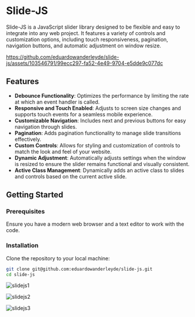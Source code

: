 # Slide-JS

Slide-JS is a JavaScript slider library designed to be flexible and easy to integrate into any web project. It features a variety of controls and customization options, including touch responsiveness, pagination, navigation buttons, and automatic adjustment on window resize.


https://github.com/eduardowanderleyde/slide-js/assets/103546791/99ecc297-fa52-4e49-9704-e5dde9c077dc


## Features

- **Debounce Functionality**: Optimizes the performance by limiting the rate at which an event handler is called.
- **Responsive and Touch Enabled**: Adjusts to screen size changes and supports touch events for a seamless mobile experience.
- **Customizable Navigation**: Includes next and previous buttons for easy navigation through slides.
- **Pagination**: Adds pagination functionality to manage slide transitions effectively.
-  **Custom Controls**: Allows for styling and customization of controls to match the look and feel of your website.
- **Dynamic Adjustment**: Automatically adjusts settings when the window is resized to ensure the slider remains functional and visually consistent.
- **Active Class Management**: Dynamically adds an active class to slides and controls based on the current active slide.

## Getting Started

### Prerequisites

Ensure you have a modern web browser and a text editor to work with the code.

### Installation

Clone the repository to your local machine:

```bash
git clone git@github.com:eduardowanderleyde/slide-js.git
cd slide-js
```

![slidejs1](https://github.com/eduardowanderleyde/slide-js/assets/103546791/a5dc22a6-f3bc-4dd0-a577-54b87293b4af)

![slidejs2](https://github.com/eduardowanderleyde/slide-js/assets/103546791/377355c0-e1fc-4984-ad44-672215bed148)

![slidejs3](https://github.com/eduardowanderleyde/slide-js/assets/103546791/ff53a6f2-fcca-4f49-b7cf-7d05df0d51bf)

